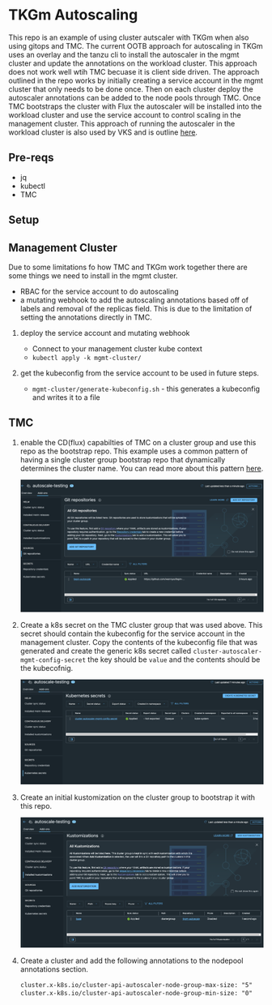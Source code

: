 # TKGm Autoscaling

This repo is an example of using cluster autscaler with TKGm when also using gitops and TMC. The current OOTB approach for autoscaling in TKGm uses an overlay and the tanzu cli to install the autoscaler in the mgmt cluster and update the annotations on the workload cluster. This approach does not work well wtih TMC becuase it is client side driven. The approach outlined in the repo works by initially creating a service account in the mgmt cluster that only needs to be done once. Then on each cluster deploy the autoscaler annotations can be added to the node pools through TMC. Once TMC bootstraps the cluster with Flux the autoscaler will be installed into the workload cluster and use the service account to control scaling in the management cluster. This approach of running the autoscaler in the workload cluster is also used by VKS and is outline [here](https://cluster-api.sigs.k8s.io/tasks/automated-machine-management/autoscaling#autoscaler-running-in-workload-cluster-using-service-account-credentials-with-separate-management-cluster).  


## Pre-reqs

* jq
* kubectl
* TMC


## Setup

## Management Cluster

Due to some limitations fo how TMC and TKGm work together there are some things we need to install in the mgmt cluster.

* RBAC for the service account to do autoscaling
* a mutating webhook to add the autoscaling annotations based off of labels and removal of the replicas field. This is due to the limitation of setting the annotations directly in TMC.

1. deploy the service account and mutating webhook
    * Connect to your management cluster kube context
    * `kubectl apply -k mgmt-cluster/` 
    
    
1. get the kubeconfig from the service account to be used in future steps.
    * `mgmt-cluster/generate-kubeconfig.sh` - this generates a kubeconfig and writes it to a file


## TMC

1. enable the CD(flux) capabilties of TMC on a cluster group and use this repo as the bootstrap repo. This example uses a common pattern of having a single cluster group bootstrap repo that dynamically determines the cluster name. You can read more about this pattern [here](https://github.com/warroyo/flux-tmc-multitenant/tree/main?tab=readme-ov-file#clustergroup-bootstrapping).
 
   ![alt text](images/image.png)


1. Create a k8s secret on the TMC cluster group that was used above. This secret should contain the kubeconfig for the service account in the management cluster. Copy the contents of the kubeconfig file that was generated and create the generic k8s secret called  `cluster-autoscaler-mgmt-config-secret` the key should be `value` and the contents should be the kubecofnig.

   ![alt text](images/image2.png)

1. Create an initial kustomization on the cluster group to bootstrap it with this repo.

   ![alt text](images/image3.png)


1. Create a cluster and add the following annotations to the nodepool annotations section.

   ```
   cluster.x-k8s.io/cluster-api-autoscaler-node-group-max-size: "5"
   cluster.x-k8s.io/cluster-api-autoscaler-node-group-min-size: "0"
   ```